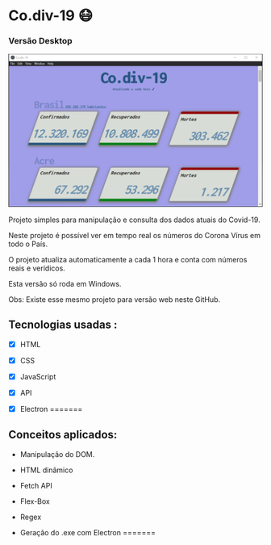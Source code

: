 
# Co.div-19 😷 

### Versão Desktop
![desktop_version](desktop_version.PNG?w=4)



Projeto simples para manipulação e consulta dos dados atuais do Covid-19.

Neste projeto é possível ver em tempo real os números do Corona Vírus em todo o País.

O projeto atualiza automaticamente a cada 1 hora e conta com números reais e verídicos.


Esta versão só roda em Windows.

Obs: Existe esse mesmo projeto para versão web neste GitHub.




## Tecnologias usadas :

- [x] HTML
- [x] CSS
- [x] JavaScript
- [x] API
- [x] Electron
=======



## Conceitos aplicados:

* Manipulação do DOM.
* HTML dinâmico
* Fetch API
* Flex-Box
* Regex

* Geração do .exe com Electron
=======